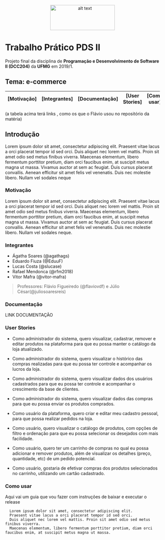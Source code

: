<p align="center">
<img src="https://upload.wikimedia.org/wikipedia/commons/thumb/c/c3/Logo_UFMG.png/320px-Logo_UFMG.png" alt="alt text" width="210" height="82">
</p>

# Trabalho Prático PDS II
Projeto final da disciplina de **Programação e Desenvolvimento de Software II (DCC204)** da **UFMG** em 2019/1.
## Tema: e-commerce

|[Motivação]    |[Integrantes]   |[Documentação]  |[User Stories]  |[Como usar]  |
| :---------: |:-----------: |:-----------: |:-----------: |:----------:|

(a tabela acima terá links , como os que o Flávio usou no repositório da matéria)

## Introdução
Lorem ipsum dolor sit amet, consectetur adipiscing elit. Praesent vitae lacus a orci placerat tempor id sed orci. Duis aliquet nec lorem vel mattis. Proin sit amet odio sed metus finibus viverra. Maecenas elementum, libero fermentum porttitor pretium, diam orci faucibus enim, at suscipit metus magna ut massa. Vivamus auctor at sem ac feugiat. Duis cursus placerat convallis. Aenean efficitur sit amet felis vel venenatis. Duis nec molestie libero. Nullam vel sodales neque


### Motivação
Lorem ipsum dolor sit amet, consectetur adipiscing elit. Praesent vitae lacus a orci placerat tempor id sed orci. Duis aliquet nec lorem vel mattis. Proin sit amet odio sed metus finibus viverra. Maecenas elementum, libero fermentum porttitor pretium, diam orci faucibus enim, at suscipit metus magna ut massa. Vivamus auctor at sem ac feugiat. Duis cursus placerat convallis. Aenean efficitur sit amet felis vel venenatis. Duis nec molestie libero. Nullam vel sodales neque.

### Integrantes

- Ágatha Soares (@agathags)
- Eduardo Fiuza (@EduuF)
- Lucas Costa (@slucase)
- Rafael Mendonca (@rfm2018)
- Vitor Mafra (@vitor-mafra)

> Professores: Flávio Figueiredo (@flaviovdf) e Júlio César(@juliosoaresreis)

### Documentação
  LINK DOCUMENTAÇÃO

### User Stories

- Como administrador do sistema, quero visualizar, cadastrar, remover e editar produtos na plataforma para que eu possa manter o catálogo da loja atualizado.

- Como administrador do sistema, quero visualizar o histórico das compras realizadas para que eu possa ter controle e acompanhar os lucros da loja.

- Como administrador do sistema, quero visualizar dados dos usuários cadastrados para que eu possa ter controle e acompanhar o crescimento da base de clientes.

- Como administrador do sistema, quero visualizar dados das compras para que eu possa enviar os produtos comprados.

- Como usuário da plataforma, quero criar e editar meu cadastro pessoal, para que possa realizar pedidos na loja.

- Como usuário, quero visualizar o catálogo de produtos, com opções de filtro e ordenação para que eu possa selecionar os desejados com mais facilidade.

- Como usuário, quero ter um carrinho de compras no qual eu possa adicionar e remover produtos, além de visualizar os detalhes (preço, quantidade, etc) de um pedido potencial.

- Como usuário, gostaria de efetivar compras dos produtos selecionados no carrinho, utilizando um cartão cadastrado.

### Como usar
Aqui vai um guia que vou fazer com instruções de baixar e executar o release
  ``` 
    Lorem ipsum dolor sit amet, consectetur adipiscing elit. 
    Praesent vitae lacus a orci placerat tempor id sed orci. 
    Duis aliquet nec lorem vel mattis. Proin sit amet odio sed metus finibus viverra.
    Maecenas elementum, libero fermentum porttitor pretium, diam orci faucibus enim, at suscipit metus magna ut massa.  
  ```
